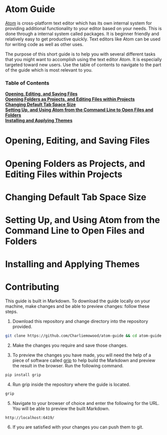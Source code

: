 # Atom Guide

[Atom](https://atom.io/) is cross-platform text editor which has its own internal system for providing additional functionality to your editor based on your needs. This is done through a internal system called packages. It is beginner friendly and relatively easy to get productive quickly. Text editors like Atom can be used for writing code as well as other uses.

The purpose of this short guide is to help you with several different tasks that you might want to accomplish using the text editor Atom. It is especially targeted toward new users. Use the table of contents to navigate to the part of the guide which is most relevant to you.

### Table of Contents
**[Opening, Editing, and Saving Files](#opening-editing-and-saving-files)**<br>
**[Opening Folders as Projects, and Editing Files within Projects](#opening-folders-as-projects-and-editing-files-within-projects)**<br>
**[Changing Default Tab Space Size](#changing-default-tab-space-size)**<br>
**[Setting Up, and Using Atom from the Command Line to Open Files and Folders](#setting-up-and-using-atom-from-the-command-line-to-open-files-and-folders)**<br>
**[Installing and Applying Themes](#installing-and-applying-themes)**<br>


# Opening, Editing, and Saving Files

# Opening Folders as Projects, and Editing Files within Projects

# Changing Default Tab Space Size

# Setting Up, and Using Atom from the Command Line to Open Files and Folders

# Installing and Applying Themes

# Contributing

This guide is built in Markdown. To download the guide locally on your machine, make changes and be able to preview changes: follow these steps.

1. Download this repository and change directory into the repository provided.
```bash
git clone https://github.com/Charliemowood/atom-guide && cd atom-guide
```

2. Make the changes you require and save those changes.

3. To preview the changes you have made, you will need the help of a piece of software called [grip](https://github.com/joeyespo/grip) to help build the Markdown and preview the result in the browser. Run the following command.
```bash
pip install grip
```

4. Run grip inside the repository where the guide is located.
```bash
grip
```

5. Navigate to your browser of choice and enter the following for the URL. You will be able to preview the built Markdown.
```URL
http://localhost:6419/
```
 6. If you are satisfied with your changes you can push them to git.
